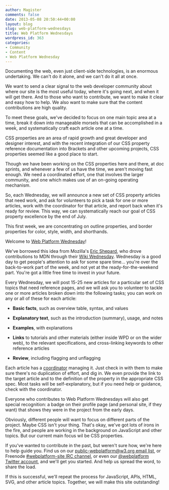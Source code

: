 ```yaml
---
author: Magister
comments: false
date: 2013-05-08 20:50:44+00:00
layout: blog
slug: web-platform-wednesdays
title: Web Platform Wednesdays
wordpress_id: 363
categories:
- Community
- Content
- Web Platform Wednesday
---
```


Documenting the web, even just client-side technologies, is an enormous undertaking. We can't do it alone, and we can't do it all at once.

We want to send a clear signal to the web developer community about where our site is the most useful today, where it's going next, and when it will get there. And to those who want to contribute, we want to make it clear and easy how to help. We also want to make sure that the content contributions are high quality.

To meet these goals, we've decided to focus on one main topic area at a time, break it down into manageable morsels that can be accomplished in a week, and systematically craft each article one at a time.

CSS properties are an area of rapid growth and great developer and designer interest, and with the recent integration of our CSS property reference documentation into Brackets and other upcoming projects, CSS properties seemed like a good place to start.

Though we have been working on the CSS properties here and there, at doc sprints, and whenever a few of us have the time, we aren't moving fast enough. We need a coordinated effort, one that involves the larger community, and one which makes use of an on-going operating mechanism.

So, each Wednesday, we will announce a new set of CSS property articles that need work, and ask for volunteers to pick a task for one or more articles, work with the coordinator for that article, and report back when it's ready for review. This way, we can systematically reach our goal of CSS property excellence by the end of July.

This first week, we are concentrating on outline properties, and border properties for color, style, width, and shorthands.

Welcome to [Web Platform Wednesday](http://docs.webplatform.org/wiki/Meta:web_platform_wednesday)!

<!-- more -->

We've borrowed this idea from Mozilla's [Eric Shepard](https://twitter.com/sheppy), who drove contributions to MDN through their [Wiki Wednesday](https://hacks.mozilla.org/category/wiki-wednesday/). Wednesday is a good day to get people's attention to ask for some spare time… you're over the back-to-work part of the week, and not yet at the ready-for-the-weekend part. You're got a little free time to invest in your future.

Every Wednesday, we will post 15-25 new articles for a particular set of CSS topics that need reference pages, and we will ask you to volunteer to tackle one or more articles broken down into the following tasks; you can work on any or all of these for each article:



	
  * **Basic facts**, such as overview table, syntax, and values

	
  * **Explanatory text**, such as the introduction (summary), usage, and notes

	
  * **Examples**, with explanations

	
  * **Links** to tutorials and other materials (either inside WPD or on the wider web), to the relevant specifications, and cross-linking keywords to other reference articles

	
  * **Review**, including flagging and unflagging


Each article has a [coordinator](http://docs.webplatform.org/wiki/Meta:web_platform_wednesday#Coordinator) managing it. Just check in with them to make sure there's no duplication of effort, and dig in. We even provide the link to the target article and to the definition of the property in the appropriate CSS spec. Most tasks will be self-explanatory, but if you need help or guidance, check with the coordinator.

Everyone who contributes to Web Platform Wednesdays will also get special recognition: a badge on their profile page (and personal site, if they want) that shows they were in the project from the early days.

Obviously, different people will want to focus on different parts of the project. Maybe CSS isn't your thing. That's okay, we've got lots of irons in the fire, and people are working in the background on JavaScript and other topics. But our current main focus wil be CSS properties.

If you've wanted to contribute in the past, but weren't sure how, we're here to help guide you. Find us on our [public-webplatform@w3.org email list](mailto:public-webplatform@w3.org?subject=(WW)), or Freenode [#webplatform-site IRC channel](irc://irc.freenode.org#webplatform-site), or even our [@webplatform Twitter account](http://twitter.com/webplatform), and we'll get you started. And help us spread the word, to share the load.

If this is successful, we'll repeat the process for JavaScript, APIs, HTML, SVG, and other article topics. Together, we will make this site outstanding!


